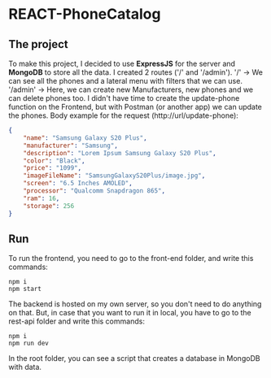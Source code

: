 # REACT-PhoneCatalog
## The project
To make this project, I decided to use **ExpressJS** for the server and **MongoDB** to store all the data.
I created 2 routes ('/' and '/admin').
'/' -> We can see all the phones and a lateral menu with filters that we can use.
'/admin' -> Here, we can create new Manufacturers, new phones and we can delete phones too. I didn't have
time to create the update-phone function on the Frontend, but with Postman (or another app) we can update
the phones.
Body example for the request (http://url/update-phone):
```json 
{
    "name": "Samsung Galaxy S20 Plus",
    "manufacturer": "Samsung",
    "description": "Lorem Ipsum Samsung Galaxy S20 Plus",
    "color": "Black",
    "price": "1099",
    "imageFileName": "SamsungGalaxyS20Plus/image.jpg",
    "screen": "6.5 Inches AMOLED",
    "processor": "Qualcomm Snapdragon 865",
    "ram": 16,
    "storage": 256
}
```
## Run
To run the frontend, you need to go to the front-end folder, and write this commands:
```
npm i
npm start
```
The backend is hosted on my own server, so you don't need to do anything on that. But, in case that
you want to run it in local, you have to go to the rest-api folder and write this commands:
```
npm i
npm run dev
```
In the root folder, you can see a script that creates a database in MongoDB with data.